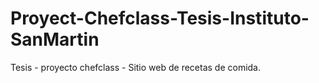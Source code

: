 # Proyect-Chefclass-Tesis-Instituto-SanMartin
Tesis - proyecto chefclass - Sitio web de recetas de comida.
